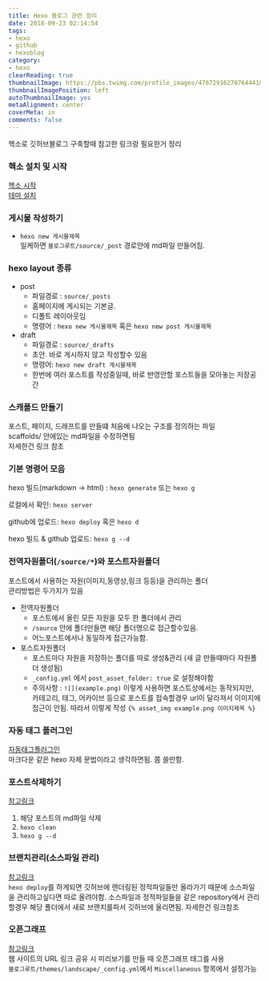 ```yaml
---
title: Hexo 블로그 관련 정리
date: 2018-09-23 02:14:54
tags: 
- hexo
- github
- hexoblog
category: 
- hexo
clearReading: true
thumbnailImage: https://pbs.twimg.com/profile_images/476729162707644418/mQZOTo9f.png
thumbnailImagePosition: left
autoThumbnailImage: yes
metaAlignment: center
coverMeta: in
comments: false
---
```


<!-- more -->
헥소로 깃허브블로그 구축할때 참고한 링크랑 필요한거 정리

<!-- excerpt -->
### 헥소 설치 및 시작
[헥소 시작](https://kdydesign.github.io/2017/06/23/start-hexo-blog/)    
[테마 설치](https://kdydesign.github.io/2017/07/07/hexo-themes/)  

### 게시물 작성하기
- `hexo new 게시물제목`  
일케하면 `블로그루트/source/_post` 경로안에 md파일 만들어짐.

### hexo layout 종류
* post
    - 파일경로 : `source/_posts`
    - 홈페이지에 게시되는 기본글. 
    - 디폴트 레이아웃임
 	- 명령어 : `hexo new 게시물제목` 혹은 `hexo new post 게시물제목`
* draft
	- 파일경로 : `source/_drafts`
    - 초안. 바로 게시하지 않고 작성할수 있음
    - 명령어: `hexo new draft 게시물제목`
    - 한번에 여러 포스트를 작성중일때, 바로 반영안할 포스트들을 모아놓는 저장공간

### 스캐폴드 만들기
포스트, 페이지, 드래프트를 만들떄 처음에 나오는 구조를 정의하는 파일  
scaffolds/ 안에있는 md파일을 수정하면됨  
자세한건 링크 참조


### 기본 명령어 모음
hexo 빌드(markdown -> html)  : `hexo generate` 또는 `hexo g`

로컬에서 확인: `hexo server`

github에 업로드: `hexo deploy` 혹은 `hexo d`

hexo 빌드 & github 업로드: `hexo g --d`


### 전역자원폴더(`/source/*`)와 포스트자원폴더
포스트에서 사용하는 자원(이미지,동영상,링크 등등)을 관리하는 폴더  
관리방법은 두가지가 있음  

+ 전역자원폴더 
     - 포스트에서 올린 모든 자원을 모두 한 폴더에서 관리
     - `/source` 안에 폴더만들면 해당 폴더명으로 접근할수있음.
     - 어느포스트에서나 동일하게 접근가능함.
+ 포스트자원폴더
     - 포스트마다 자원을 저장하는 폴더를 따로 생성&관리
          (새 글 만들때마다 자원폴더 생성됨)
     - `_config.yml` 에서 `post_asset_folder: true` 로 설정해야함
     - 주의사항 : `![](example.png)` 이렇게 사용하면 포스트상에서는 동작되지만, 카테고리, 태그, 어카이브 등으로 포스트를 접속할경우 url이 달라져서 이미지에 접근이 안됨. 따라서 이렇게 작성 `{% asset_img example.png 이미지제목 %}`


### 자동 태그 플러그인
[자동태그플러그인](http://futurecreator.github.io/2016/06/19/hexo-tag-plugins/)  
마크다운 같은 hexo 자체 문법이라고 생각하면됨. 쫌 쓸만함.

### 포스트삭제하기
[참고링크](http://futurecreator.github.io/2017/01/15/how-to-delete-post-in-hexo/)  
1. 해당 포스트의 md파일 삭제  
2. `hexo clean`  
3. `hexo g --d`  

### 브랜치관리(소스파일 관리)
[참고링크](https://nillk.github.io/2017/09/04/Hexo-source-managing-with-git-branch/)  
`hexo deploy`를 하게되면 깃허브에 렌더링된 정적파일들만 올라가기 때문에 소스파일을 관리하고싶다면 따로 올려야함. 소스파일과 정적파일들을 같은 repository에서 관리할경우 해당 폴더에서 새로 브랜치를파서 깃허브에 올리면됨. 자세한건 링크참조  

### 오픈그래프
[참고링크](http://futurecreator.github.io/2016/06/16/opengraph-social-meta-tag/)  
웹 사이트의 URL 링크 공유 시 미리보기를 만들 때 오픈그래프 태그를 사용  
`블로그루트/themes/landscape/_config.yml`에서 `Miscellaneous` 항목에서 설정가능  

